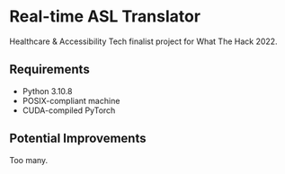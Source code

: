 # Real-time ASL Translator

Healthcare & Accessibility Tech finalist project for What The Hack 2022.

## Requirements

- Python 3.10.8
- POSIX-compliant machine
- CUDA-compiled PyTorch

## Potential Improvements

Too many.
